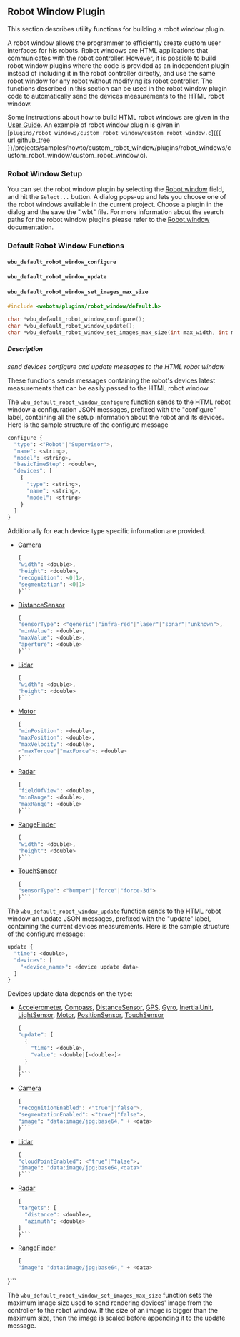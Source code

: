 ## Robot Window Plugin

This section describes utility functions for building a robot window plugin.

A robot window allows the programmer to efficiently create custom user interfaces for his robots.
Robot windows are HTML applications that communicates with the robot controller.
However, it is possible to build robot window plugins where the code is provided as an independent plugin instead of including it in the robot controller directly, and use the same robot window for any robot without modifying its robot controller.
The functions described in this section can be used in the robot window plugin code to automatically send the devices measurements to the HTML robot window.

Some instructions about how to build HTML robot windows are given in the [User Guide](../guide/controller-plugin.md#robot-window).
An example of robot window plugin is given in [`plugins/robot_windows/custom_robot_window/custom_robot_window.c`]({{ url.github_tree }}/projects/samples/howto/custom_robot_window/plugins/robot_windows/custom_robot_window/custom_robot_window.c).

### Robot Window Setup

You can set the robot window plugin by selecting the [Robot.window](robot.md) field, and hit the `Select...` button.
A dialog pops-up and lets you choose one of the robot windows available in the current project.
Choose a plugin in the dialog and the save the ".wbt" file.
For more information about the search paths for the robot window plugins please refer to the [Robot.window](robot.md) documentation.

### Default Robot Window Functions

#### `wbu_default_robot_window_configure`
#### `wbu_default_robot_window_update`
#### `wbu_default_robot_window_set_images_max_size`

```c
#include <webots/plugins/robot_window/default.h>

char *wbu_default_robot_window_configure();
char *wbu_default_robot_window_update();
char *wbu_default_robot_window_set_images_max_size(int max_width, int max_height);
```

##### Description

*send devices configure and update messages to the HTML robot window*

These functions sends messages containing the robot's devices latest measurements that can be easily passed to the HTML robot window.

The `wbu_default_robot_window_configure` function sends to the HTML robot window a configuration JSON messages, prefixed with the "configure" label, containing all the setup information about the robot and its devices.
Here is the sample structure of the configure message
```python
configure {
  "type": <"Robot"|"Supervisor">,
  "name": <string>,
  "model": <string>,
  "basicTimeStep": <double>,
  "devices": [
    {
      "type": <string>,
      "name": <string>,
      "model": <string>
    }
  ]
}
```
Additionally for each device type specific information are provided.
* [Camera](camera.md)
    ```python
  {
    "width": <double>,
    "height": <double>,
    "recognition": <0|1>,
    "segmentation": <0|1>
  }```
* [DistanceSensor](distancesensor.md)
    ```python
  {
    "sensorType": <"generic"|"infra-red"|"laser"|"sonar"|"unknown">,
    "minValue": <double>,
    "maxValue": <double>,
    "aperture": <double>
  }```
* [Lidar](lidar.md)
    ```python
  {
    "width": <double>,
    "height": <double>
  }```
* [Motor](motor.md)
    ```python
  {
    "minPosition": <double>,
    "maxPosition": <double>,
    "maxVelocity": <double>,
    <"maxTorque"|"maxForce">: <double>
  }```
* [Radar](radar.md)
    ```python
  {
    "fieldOfView": <double>,
    "minRange": <double>,
    "maxRange": <double>
  }```
* [RangeFinder](rangefinder.md)
    ```python
  {
    "width": <double>,
    "height": <double>
  }```
* [TouchSensor](touchsensor.md)
    ```python
  {
    "sensorType": <"bumper"|"force"|"force-3d">
  }```

The `wbu_default_robot_window_update` function sends to the HTML robot window an update JSON messages, prefixed with the "update" label, containing the current devices measurements.
Here is the sample structure of the configure message:
```python
update {
  "time": <double>,
  "devices": [
    "<device_name>": <device update data>
  ]
}
```
Devices update data depends on the type:
* [Accelerometer](accelerometer.md), [Compass](compass.md), [DistanceSensor](distancesensor.md), [GPS](gps.md), [Gyro](gyro.md), [InertialUnit](inertialunit.md), [LightSensor](lightsensor.md), [Motor](motor.md), [PositionSensor](positionsensor.md), [TouchSensor](touchsensor.md)
    ```python
  {
    "update": [
      {
        "time": <double>,
        "value": <double|[<double>]>
      }
    ]
  }```
* [Camera](camera.md)
    ```python
  {
    "recognitionEnabled": <"true"|"false">,
    "segmentationEnabled": <"true"|"false">,
    "image": "data:image/jpg;base64," + <data>
  }```
* [Lidar](lidar.md)
    ```python
  {
    "cloudPointEnabled": <"true"|"false">,
    "image": "data:image/jpg;base64,<data>"
  }```
* [Radar](radar.md)
    ```python
  {
    "targets": [
      "distance": <double>,
      "azimuth": <double>
    ]
  }```
* [RangeFinder](rangefinder.md)
    ```python
  {
    "image": "data:image/jpg;base64," + <data>
 }```

The `wbu_default_robot_window_set_images_max_size` function sets the maximum image size used to send rendering devices' image from the controller to the robot window.
If the size of an image is bigger than the maximum size, then the image is scaled before appending it to the update message.
